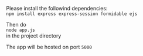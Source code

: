 Please install the followind dependencies:\
```npm install express express-session formidable ejs```

Then do\
```node app.js```\
in the project directory

The app will be hosted on port ```5000```

